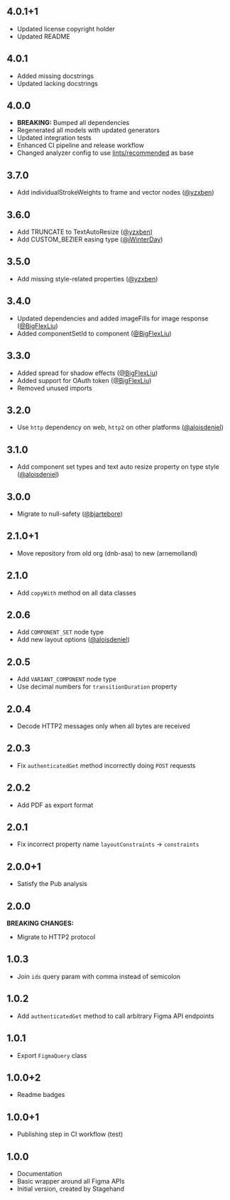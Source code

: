 ## 4.0.1+1

- Updated license copyright holder
- Updated README

## 4.0.1

- Added missing docstrings
- Updated lacking docstrings

## 4.0.0

- **BREAKING:** Bumped all dependencies
- Regenerated all models with updated generators
- Updated integration tests
- Enhanced CI pipeline and release workflow
- Changed analyzer config to use [lints/recommended](https://pub.dev/packages/lints) as base

## 3.7.0

- Add individualStrokeWeights to frame and vector nodes ([@yzxben](https://github.com/yzxben))

## 3.6.0

- Add TRUNCATE to TextAutoResize ([@yzxben](https://github.com/yzxben))
- Add CUSTOM_BEZIER easing type ([@jWinterDay](https://github.com/jWinterDay))

## 3.5.0

- Add missing style-related properties ([@yzxben](https://github.com/yzxben))
  
## 3.4.0

- Updated dependencies and added imageFills for image response ([@BigFlexLiu](https://github.com/BigFlexLiu))
- Added componentSetId to component ([@BigFlexLiu](https://github.com/BigFlexLiu))

## 3.3.0

- Added spread for shadow effects ([@BigFlexLiu](https://github.com/BigFlexLiu))
- Added support for OAuth token ([@BigFlexLiu](https://github.com/BigFlexLiu))
- Removed unused imports

## 3.2.0

- Use `http` dependency on web, `http2` on other platforms ([@aloisdeniel](https://github.com/aloisdeniel))

## 3.1.0

- Add component set types and text auto resize property on type style ([@aloisdeniel](https://github.com/aloisdeniel))

## 3.0.0

- Migrate to null-safety ([@bjartebore](https://github.com/bjartebore))

## 2.1.0+1

- Move repository from old org (dnb-asa) to new (arnemolland)

## 2.1.0

- Add `copyWith` method on all data classes

## 2.0.6

- Add `COMPONENT_SET` node type
- Add new layout options ([@aloisdeniel](https://github.com/aloisdeniel))

## 2.0.5

- Add `VARIANT_COMPONENT` node type
- Use decimal numbers for `transitionDuration` property

## 2.0.4

- Decode HTTP2 messages only when all bytes are received

## 2.0.3

- Fix `authenticatedGet` method incorrectly doing `POST` requests

## 2.0.2

- Add PDF as export format

## 2.0.1

- Fix incorrect property name `layoutConstraints` → `constraints`

## 2.0.0+1

- Satisfy the Pub analysis

## 2.0.0

**BREAKING CHANGES:**

- Migrate to HTTP2 protocol

## 1.0.3

- Join `ids` query param with comma instead of semicolon

## 1.0.2

- Add `authenticatedGet` method to call arbitrary Figma API endpoints

## 1.0.1

- Export `FigmaQuery` class

## 1.0.0+2

- Readme badges

## 1.0.0+1

- Publishing step in CI workflow (test)

## 1.0.0

- Documentation
- Basic wrapper around all Figma APIs
- Initial version, created by Stagehand

